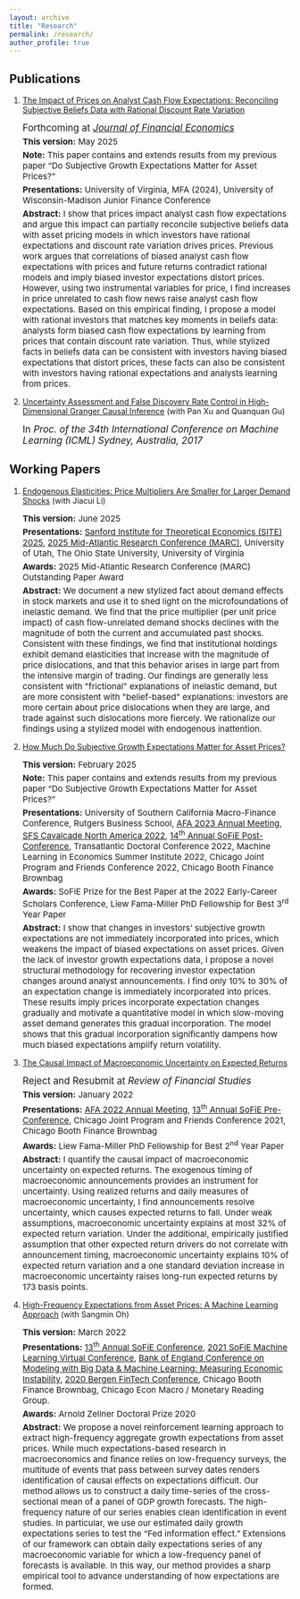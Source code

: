 ```yaml
---
layout: archive
title: "Research"
permalink: /research/
author_profile: true
---
```

## Publications
1. [The Impact of Prices on Analyst Cash Flow Expectations: Reconciling Subjective Beliefs Data with Rational Discount Rate Variation](https://papers.ssrn.com/sol3/papers.cfm?abstract_id=4443349)    
   <p style="font-size: 17px;margin-bottom: 5px;margin-top: 0;"> Forthcoming at <i><a href="https://doi.org/10.1016/j.jfineco.2025.104095">Journal of Financial Economics</a></i> </p>
   <p style="font-size: 15px;margin-bottom: 5px;margin-top: 0;"> <b>This version:</b> May 2025 </p>
   <p style="font-size: 15px;margin-bottom: 5px;margin-top: 0;"> <b>Note:</b> This paper contains and extends results from my previous paper “Do Subjective Growth Expectations Matter for Asset Prices?”</p>
   <p style="font-size: 15px;margin-bottom: 5px;margin-top: 0;"> <b>Presentations:</b> 
      University of Virginia,
      MFA (2024),
      University of Wisconsin-Madison Junior Finance Conference      
      </p>
   <p style="font-size: 15px;margin-bottom: 5px;margin-top: 0;"> <b>Abstract:</b>  I show that prices impact analyst cash flow expectations and argue this impact can partially reconcile subjective beliefs data with asset pricing models in which investors have rational expectations and discount rate variation drives prices. Previous work argues that correlations of biased analyst cash flow expectations with prices and future returns contradict rational models and imply biased investor expectations distort prices. However, using two instrumental variables for price, I find increases in price unrelated to cash flow news raise analyst cash flow expectations. Based on this empirical finding, I propose a model with rational investors that matches key moments in beliefs data: analysts form biased cash flow expectations by learning from prices that contain discount rate variation. Thus, while stylized facts in beliefs data can be consistent with investors having biased expectations that distort prices, these facts can also be consistent with investors having rational expectations and analysts learning from prices.  </p>

2. [Uncertainty Assessment and False Discovery Rate Control in High-Dimensional Granger Causal Inference](http://proceedings.mlr.press/v70/chaudhry17a) (with Pan Xu and Quanquan Gu)  
   <p style="font-size: 17px;margin-bottom: 5px;margin-top: 0;"> In <i>Proc. of the 34th International Conference on Machine Learning (ICML) Sydney, Australia, 2017</i> </p>   

## Working Papers

1. [Endogenous Elasticities: Price Multipliers Are Smaller for Larger Demand Shocks](https://papers.ssrn.com/sol3/papers.cfm?abstract_id=5325371) (with Jiacui Li) 
   <p style="font-size: 15px;margin-bottom: 5px;margin-top: 0;"> <b>This version:</b> June 2025 </p>
   <p style="font-size: 15px;margin-bottom: 5px;margin-top: 0;"> <b>Presentations:</b>       
      <a href="https://economics.stanford.edu/events/site-2025/session-1-asset-pricing-models-solution-methods-and-applications">Sanford Institute for Theoretical Economics (SITE) 2025</a>,
      <a href="https://www1.villanova.edu/university/business/faculty-and-research/academic-departments/finance-real-estate/marc/program.html">2025 Mid-Atlantic Research Conference (MARC)</a>,
      University of Utah,
      The Ohio State University,
      University of Virginia
   </p>
   <p style="font-size: 15px;margin-bottom: 5px;margin-top: 0;"> <b>Awards:</b> 
      2025 Mid-Atlantic Research Conference (MARC) Outstanding Paper Award</p>
   <p style="font-size: 15px;margin-bottom: 5px;margin-top: 0;"> <b>Abstract:</b> We document a new stylized fact about demand effects in stock markets and use it to shed light on the microfoundations of inelastic demand. We find that the price multiplier (per unit price impact) of cash flow-unrelated demand shocks declines with the magnitude of both the current and accumulated past shocks. Consistent with these findings, we find that institutional holdings exhibit demand elasticities that increase with the magnitude of price dislocations, and that this behavior arises in large part from the intensive margin of trading. Our findings are generally less consistent with "frictional" explanations of inelastic demand, but are more consistent with "belief-based" explanations: investors are more certain about price dislocations when they are large, and trade against such dislocations more fiercely. We rationalize our findings using a stylized model with endogenous inattention.</p> 


2. [How Much Do Subjective Growth Expectations Matter for Asset Prices?](https://papers.ssrn.com/sol3/papers.cfm?abstract_id=4209688)
   <p style="font-size: 15px;margin-bottom: 5px;margin-top: 0;"> <b>This version:</b> February 2025 </p>
   <p style="font-size: 15px;margin-bottom: 5px;margin-top: 0;"> <b>Note:</b> This paper contains and extends results from my previous paper “Do Subjective Growth Expectations Matter for Asset Prices?”</p>
   <p style="font-size: 15px;margin-bottom: 5px;margin-top: 0;"> <b>Presentations:</b> 
      University of Southern California Macro-Finance Conference,
      Rutgers Business School,      
      <a href="https://editorialexpress.com/conference/AFA2023/program/AFA2023.html">AFA 2023 Annual Meeting</a>, 
      <a href="http://sfs.org/financecavalcades/sfs-cavalcade-north-america-2022/">SFS Cavalcade North America 2022</a>, 
      <a href="https://www.janeway.econ.cam.ac.uk/event/fourteenth-annual-sofie-conference">14<sup>th</sup> Annual SoFiE Post-Conference</a>,
      Transatlantic Doctoral Conference 2022, 
      Machine Learning in Economics Summer Institute 2022, 
      Chicago Joint Program and Friends Conference 2022, 
      Chicago Booth Finance Brownbag </p>
   <p style="font-size: 15px;margin-bottom: 5px;margin-top: 0;"> <b>Awards:</b> 
      SoFiE Prize for the Best Paper at the 2022 Early-Career Scholars Conference, 
      Liew Fama-Miller PhD Fellowship for Best 3<sup>rd</sup> Year Paper</p>
   <p style="font-size: 15px;margin-bottom: 5px;margin-top: 0;"> <b>Abstract:</b> I show that changes in investors’ subjective growth expectations are not immediately incorporated into prices, which weakens the impact of biased expectations on asset prices. Given the lack of investor growth expectations data, I propose a novel structural methodology for recovering investor expectation changes around analyst announcements. I find only 10% to 30% of an expectation change is immediately incorporated into prices. These results imply prices incorporate expectation changes gradually and motivate a quantitative model in which slow-moving asset demand generates this gradual incorporation. The model shows that this gradual incorporation significantly dampens how much biased expectations amplify return volatility.</p>   
 

3. [The Causal Impact of Macroeconomic Uncertainty on Expected Returns](https://papers.ssrn.com/sol3/papers.cfm?abstract_id=3711584)
   <p style="font-size: 17px;margin-bottom: 5px;margin-top: 0;"> Reject and Resubmit at <i>Review of Financial Studies</i> </p>   
   <p style="font-size: 15px;margin-bottom: 5px;margin-top: 0;"> <b>This version:</b> January 2022 </p>
   <p style="font-size: 15px;margin-bottom: 5px;margin-top: 0;"> <b>Presentations:</b> 
      <a href="https://editorialexpress.com/conference/AFA2022/program/AFA2022.html">AFA 2022 Annual Meeting</a>, 
      <a href="https://sofie2021.rady.ucsd.edu/">13<sup>th</sup> Annual SoFiE Pre-Conference</a>,
      Chicago Joint Program and Friends Conference 2021, 
      Chicago Booth Finance Brownbag </p>
   <p style="font-size: 15px;margin-bottom: 5px;margin-top: 0;"> <b>Awards:</b> 
      Liew Fama-Miller PhD Fellowship for Best 2<sup>nd</sup> Year Paper</p>
   <p style="font-size: 15px;margin-bottom: 5px;margin-top: 0;"> <b>Abstract:</b>  I quantify the causal impact of macroeconomic uncertainty on expected returns. The exogenous timing of macroeconomic announcements provides an instrument for uncertainty. Using realized returns and daily measures of macroeconomic uncertainty, I find announcements resolve uncertainty, which causes expected returns to fall. Under weak assumptions, macroeconomic uncertainty explains at most 32% of expected return variation. Under the additional, empirically justified assumption that other expected return drivers do not correlate with announcement timing, macroeconomic uncertainty explains 10% of expected return variation and a one standard deviation increase in macroeconomic uncertainty raises long-run expected returns by 173 basis points. </p>   



4. [High-Frequency Expectations from Asset Prices: A Machine Learning Approach](https://papers.ssrn.com/sol3/papers.cfm?abstract_id=3694019) (with Sangmin Oh) 
   <p style="font-size: 15px;margin-bottom: 5px;margin-top: 0;"> <b>This version:</b> March 2022 </p>
   <p style="font-size: 15px;margin-bottom: 5px;margin-top: 0;"> <b>Presentations:</b> 
      <a href="https://sofie2021.rady.ucsd.edu/">13<sup>th</sup> Annual SoFiE Conference</a>,
      <a href="https://kenaninstitute.unc.edu/rethinc/index.php/event/virtual-event-rethinc-labs-2021-sofie-machine-learning-virtual-conference/">  2021 SoFiE Machine Learning Virtual Conference</a>,
      <a href="https://www.bankofengland.co.uk/events/2020/november/modelling-with-big-data-and-machine-learning-measuring-economic-instability">  Bank of England Conference on Modeling with Big Data & Machine Learning: Measuring Economic Instability</a>,
      <a href="https://www.nhh.no/en/calendar/conferences/2020/fintech-conference/">  2020 Bergen FinTech Conference</a>,
      Chicago Booth Finance Brownbag,
      Chicago Econ Macro / Monetary Reading Group.
       </p>
   <p style="font-size: 15px;margin-bottom: 5px;margin-top: 0;"> <b>Awards:</b> 
      Arnold Zellner Doctoral Prize 2020 </p>
   <p style="font-size: 15px;margin-bottom: 5px;margin-top: 0;"> <b>Abstract:</b>  We propose a novel reinforcement learning approach to extract high-frequency aggregate growth expectations from asset prices. While much expectations-based research in macroeconomics and finance relies on low-frequency surveys, the multitude of events that pass between survey dates renders identification of causal effects on expectations difficult. Our method allows us to construct a daily time-series of the cross-sectional mean of a panel of GDP growth forecasts. The high-frequency nature of our series enables clean identification in event studies. In particular, we use our estimated daily growth expectations series to test the “Fed information effect.” Extensions of our framework can obtain daily expectations series of any macroeconomic variable for which a low-frequency panel of forecasts is available. In this way, our method provides a sharp empirical tool to advance understanding of how expectations are formed. </p>   

  